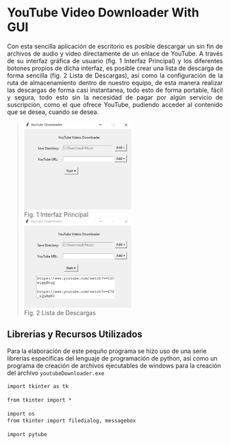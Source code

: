 # YouTube Video Downloader With GUI

<p align = 'justify'>Con esta sencilla aplicación de escritorio es posible descargar un sin fin de archivos de audio y video directamente de un enlace de YouTube. A través de su interfaz gráfica de usuario (fig. 1 Interfaz Principal) y los diferentes botones propios de dicha interfaz, es posible crear una lista de descarga de forma sencilla (fig. 2 Lista de Descargas), así como la configuración de la ruta de almacenamiento dentro de nuestro equipo, de esta manera realizar las descargas de forma casi instantanea, todo esto de forma portable, fácil y segura, todo esto sin la necesidad de pagar por algún servicio de suscripción, como el que ofrece YouTube, pudiendo acceder al contenido que se desea, cuando se desea.</p>

> <img width="250px" src ="figs/WhatsApp Image 2022-07-23 at 11.11.31 PM.jpeg"><br>Fig. 1 Interfaz Principal</img><br>
> <img width="250px" src ="figs/WhatsApp Image 2022-07-23 at 11.14.43 PM.jpeg"><br>Fig. 2 Lista de Descargas</img><br>

## Librerias y Recursos Utilizados
Para la elaboración de este pequño programa se hizo uso de una serie librerías especificas del lenguaje de programación de python, así como un programa de creación de archivos ejecutables de windows para la creación del archivo `youtubeDownloader.exe`

```
import tkinter as tk

from tkinter import *

import os
from tkinter import filedialog, messagebox

import pytube
```
